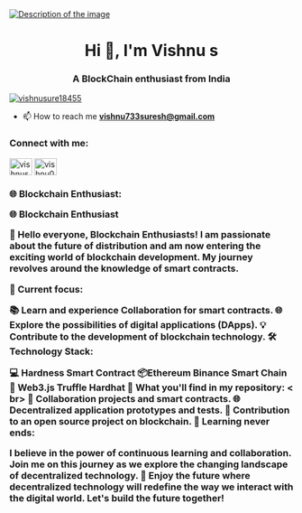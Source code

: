 <a href="https://marketplace.canva.com/EAE4d7RlH9w/1/0/1600w/canva-blue-simple-linkedin-banner-T9MYWMyMX00.jpg">
  <img src="https://marketplace.canva.com/EAE4d7RlH9w/1/0/1600w/canva-blue-simple-linkedin-banner-T9MYWMyMX00.jpg" alt="Description of the image">
</a>
<h1 align="center">Hi 👋, I'm Vishnu s</h1>
<h3 align="center">A BlockChain enthusiast from India</h3>
<p align="left"> <a href="https://twitter.com/vishnusure18455" target="blank"><img src="https://img.shields.io/twitter/follow/vishnusure18455?logo=twitter&style=for-the-badge" alt="vishnusure18455" /></a> </p>

- 📫 How to reach me **vishnu733suresh@gmail.com**

<h3 align="left">Connect with me:</h3>
<p align="left">
<a href="https://twitter.com/vishnusure18455" target="blank"><img align="center" src="https://raw.githubusercontent.com/rahuldkjain/github-profile-readme-generator/master/src/images/icons/Social/twitter.svg" alt="vishnusure18455" height="30" width="40" /></a>
<a href="https://instagram.com/vishnu0suresh" target="blank"><img align="center" src="https://raw.githubusercontent.com/rahuldkjain/github-profile-readme-generator/master/src/images/icons/Social/instagram.svg" alt="vishnu0suresh" height="30" width="40" /></a>
</p>

<h3 align="left">🌐 Blockchain Enthusiast:

🌐 Blockchain Enthusiast

👋 Hello everyone, Blockchain Enthusiasts! I am passionate about the future of distribution and am now entering the exciting world of blockchain development. My journey revolves around the knowledge of smart contracts.

🚀 Current focus:

📚 Learn and experience Collaboration for smart contracts.
🌐 Explore the possibilities of digital applications (DApps).
💡 Contribute to the development of blockchain technology.
🛠️Technology Stack:

💻 Hardness Smart Contract
📦Ethereum Binance Smart Chain
🚀 Web3.js Truffle Hardhat
📖 What you'll find in my repository:
< br> 🤖 Collaboration projects and smart contracts.
🌐 Decentralized application prototypes and tests.
🔗 Contribution to an open source project on blockchain.
🌱 Learning never ends:

I believe in the power of continuous learning and collaboration. Join me on this journey as we explore the changing landscape of decentralized technology.
🚀 Enjoy the future where decentralized technology will redefine the way we interact with the digital world. Let's build the future together! </h1>
<p align="left"> <a href="https://www.python.org" target="_blank" rel="noreferrer">
